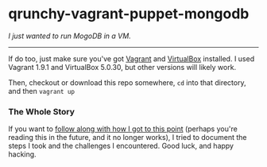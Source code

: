 # qrunchy-vagrant-puppet-mongodb
_I just wanted to run MogoDB in a VM._

----

If do too, just make sure you've got [Vagrant](https://www.vagrantup.com/downloads.html) and [VirtualBox](https://www.virtualbox.org/wiki/Downloads) installed. I used Vagrant 1.9.1 and VirtualBox 5.0.30, but other versions will likely work.

Then, checkout or download this repo somewhere, `cd` into that directory, and then `vagrant up`

### The Whole Story

If you want to [follow along with how I got to this point](HOW-TO.md) (perhaps you're reading this in the future, and it no longer works), I tried to document the steps I took and the challenges I encountered. Good luck, and happy hacking.

